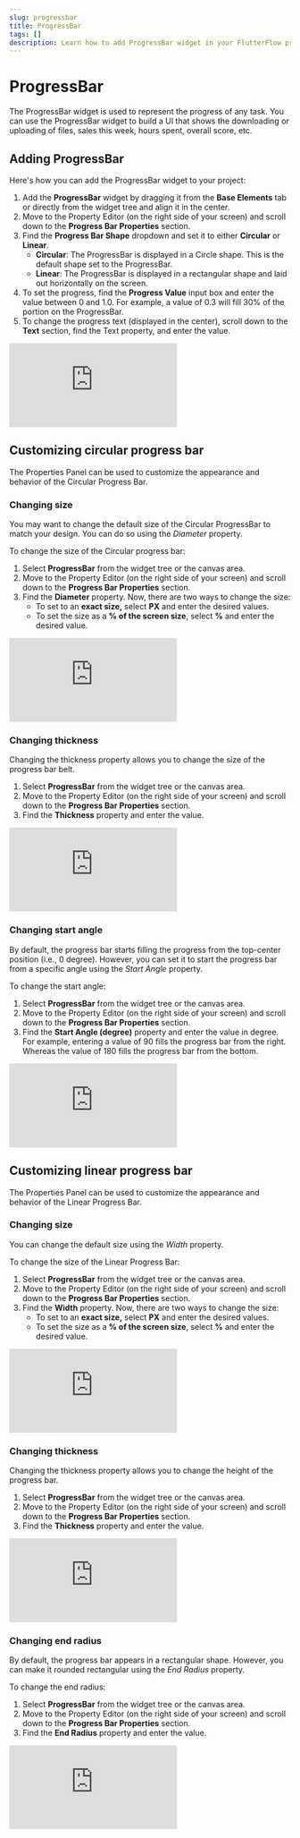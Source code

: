 ```yaml
---
slug: progressbar
title: ProgressBar
tags: []
description: Learn how to add ProgressBar widget in your FlutterFlow project.
---
```


# ProgressBar
The ProgressBar widget is used to represent the progress of any task. You can use the ProgressBar widget to build a UI that shows the downloading or uploading of files, sales this week, hours spent, overall score, etc.

## Adding ProgressBar

Here's how you can add the ProgressBar widget to your project:

1. Add the **ProgressBar** widget by dragging it from the **Base Elements** tab or directly from the widget tree and align it in the center.
2. Move to the Property Editor (on the right side of your screen) and scroll down to the **Progress Bar Properties** section.
3. Find the **Progress Bar Shape** dropdown and set it to either **Circular** or **Linear**.
    - **Circular**: The ProgressBar is displayed in a Circle shape. This is the default shape set to the ProgressBar.
    - **Linear**: The ProgressBar is displayed in a rectangular shape and laid out horizontally on the screen.
4. To set the progress, find the **Progress Value** input box and enter the value between 0 and 1.0. For example, a value of 0.3 will fill 30% of the portion on the ProgressBar.
5. To change the progress text (displayed in the center), scroll down to the **Text** section, find the Text property, and enter the value.


<div style={{
    position: 'relative',
    paddingBottom: 'calc(56.67989417989418% + 41px)', // Keeps the aspect ratio and additional padding
    height: 0,
    width: '100%'}}>
    <iframe 
        src="https://demo.arcade.software/i5mkJlJMbyZb4LiZQFkf?embed&show_copy_link=true"
        title=""
        style={{
            position: 'absolute',
            top: 0,
            left: 0,
            width: '100%',
            height: '100%',
            colorScheme: 'light'
        }}
        frameborder="0"
        loading="lazy"
        webkitAllowFullScreen
        mozAllowFullScreen
        allowFullScreen
        allow="clipboard-write">
    </iframe>
</div>
<p></p>

## Customizing circular progress bar

The Properties Panel can be used to customize the appearance and behavior of the Circular Progress Bar.

### Changing size

You may want to change the default size of the Circular ProgressBar to match your design. You can do so using the *Diameter* property.

To change the size of the Circular progress bar:

1. Select **ProgressBar** from the widget tree or the canvas area.
2. Move to the Property Editor (on the right side of your screen) and scroll down to the **Progress Bar Properties** section.
3. Find the **Diameter** property. Now, there are two ways to change the size:
    - To set to an **exact size,** select **PX** and enter the desired values.
    - To set the size as a **% of the screen size**, select **%** and enter the desired value.

<div style={{
    position: 'relative',
    paddingBottom: 'calc(56.67989417989418% + 41px)', // Keeps the aspect ratio and additional padding
    height: 0,
    width: '100%'}}>
    <iframe 
        src="https://demo.arcade.software/fj6FUOogYFAxJG7nfAuO?embed&show_copy_link=true"
        title=""
        style={{
            position: 'absolute',
            top: 0,
            left: 0,
            width: '100%',
            height: '100%',
            colorScheme: 'light'
        }}
        frameborder="0"
        loading="lazy"
        webkitAllowFullScreen
        mozAllowFullScreen
        allowFullScreen
        allow="clipboard-write">
    </iframe>
</div>
<p></p>

### Changing thickness

Changing the thickness property allows you to change the size of the progress bar belt.

1. Select **ProgressBar** from the widget tree or the canvas area.
2. Move to the Property Editor (on the right side of your screen) and scroll down to the **Progress Bar Properties** section.
3. Find the **Thickness** property and enter the value.

<div style={{
    position: 'relative',
    paddingBottom: 'calc(56.67989417989418% + 41px)', // Keeps the aspect ratio and additional padding
    height: 0,
    width: '100%'}}>
    <iframe 
        src="https://demo.arcade.software/jeAyY0xdzi3INgac33it?embed&show_copy_link=true"
        title=""
        style={{
            position: 'absolute',
            top: 0,
            left: 0,
            width: '100%',
            height: '100%',
            colorScheme: 'light'
        }}
        frameborder="0"
        loading="lazy"
        webkitAllowFullScreen
        mozAllowFullScreen
        allowFullScreen
        allow="clipboard-write">
    </iframe>
</div>
<p></p>

### Changing start angle

By default, the progress bar starts filling the progress from the top-center position (i.e., 0 degree). However, you can set it to start the progress bar from a specific angle using the *Start Angle* property.

To change the start angle:

1. Select **ProgressBar** from the widget tree or the canvas area.
2. Move to the Property Editor (on the right side of your screen) and scroll down to the **Progress Bar Properties** section.
3. Find the **Start Angle (degree)** property and enter the value in degree. For example, entering a value of 90 fills the progress bar from the right. Whereas the value of 180 fills the progress bar from the bottom.

<div style={{
    position: 'relative',
    paddingBottom: 'calc(56.67989417989418% + 41px)', // Keeps the aspect ratio and additional padding
    height: 0,
    width: '100%'}}>
    <iframe 
        src="https://demo.arcade.software/99JpuWlT7fQidzQ6BwqW?embed&show_copy_link=true"
        title=""
        style={{
            position: 'absolute',
            top: 0,
            left: 0,
            width: '100%',
            height: '100%',
            colorScheme: 'light'
        }}
        frameborder="0"
        loading="lazy"
        webkitAllowFullScreen
        mozAllowFullScreen
        allowFullScreen
        allow="clipboard-write">
    </iframe>
</div>
<p></p>

## Customizing linear progress bar

The Properties Panel can be used to customize the appearance and behavior of the Linear Progress Bar.

### Changing size

You can change the default size using the *Width* property.

To change the size of the Linear Progress Bar:

1. Select **ProgressBar** from the widget tree or the canvas area.
2. Move to the Property Editor (on the right side of your screen) and scroll down to the **Progress Bar Properties** section.
3. Find the **Width** property. Now, there are two ways to change the size:
    - To set to an **exact size,** select **PX** and enter the desired values.
    - To set the size as a **% of the screen size**, select **%** and enter the desired value.

<div style={{
    position: 'relative',
    paddingBottom: 'calc(56.67989417989418% + 41px)', // Keeps the aspect ratio and additional padding
    height: 0,
    width: '100%'}}>
    <iframe 
        src="https://demo.arcade.software/9xNRyCbbIRZXu3xFDXcQ?embed&show_copy_link=true"
        title=""
        style={{
            position: 'absolute',
            top: 0,
            left: 0,
            width: '100%',
            height: '100%',
            colorScheme: 'light'
        }}
        frameborder="0"
        loading="lazy"
        webkitAllowFullScreen
        mozAllowFullScreen
        allowFullScreen
        allow="clipboard-write">
    </iframe>
</div>
<p></p>

### Changing thickness

Changing the thickness property allows you to change the height of the progress bar.

1. Select **ProgressBar** from the widget tree or the canvas area.
2. Move to the Property Editor (on the right side of your screen) and scroll down to the **Progress Bar Properties** section.
3. Find the **Thickness** property and enter the value.

<div style={{
    position: 'relative',
    paddingBottom: 'calc(56.67989417989418% + 41px)', // Keeps the aspect ratio and additional padding
    height: 0,
    width: '100%'}}>
    <iframe 
        src="https://demo.arcade.software/u7enthjVYkwcKPG3ofJR?embed&show_copy_link=true"
        title=""
        style={{
            position: 'absolute',
            top: 0,
            left: 0,
            width: '100%',
            height: '100%',
            colorScheme: 'light'
        }}
        frameborder="0"
        loading="lazy"
        webkitAllowFullScreen
        mozAllowFullScreen
        allowFullScreen
        allow="clipboard-write">
    </iframe>
</div>
<p></p>

### Changing end radius

By default, the progress bar appears in a rectangular shape. However, you can make it rounded rectangular using the *End Radius* property.

To change the end radius:

1. Select **ProgressBar** from the widget tree or the canvas area.
2. Move to the Property Editor (on the right side of your screen) and scroll down to the **Progress Bar Properties** section.
3. Find the **End Radius** property and enter the value.

<div style={{
    position: 'relative',
    paddingBottom: 'calc(56.67989417989418% + 41px)', // Keeps the aspect ratio and additional padding
    height: 0,
    width: '100%'}}>
    <iframe 
        src="https://demo.arcade.software/ZTLozkXuPWEUEOXx4IX9?embed&show_copy_link=true"
        title=""
        style={{
            position: 'absolute',
            top: 0,
            left: 0,
            width: '100%',
            height: '100%',
            colorScheme: 'light'
        }}
        frameborder="0"
        loading="lazy"
        webkitAllowFullScreen
        mozAllowFullScreen
        allowFullScreen
        allow="clipboard-write">
    </iframe>
</div>
<p></p>
